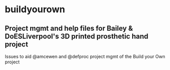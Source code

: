 # buildyourown
## Project mgmt and help files for Bailey &amp; DoESLiverpool's 3D printed prosthetic hand project

Issues to aid @amcewen and @defproc project mgmt of the Build your Own project
